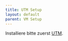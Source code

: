 ```yaml
---
title: UTM Setup
layout: default
parent: VM Setup
---
```


Installiere bitte zuerst [UTM](https://mac.getutm.app/).